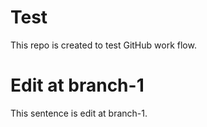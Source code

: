 # Test
This repo is created to test GitHub work flow.

# Edit at branch-1
This sentence is edit at branch-1.
